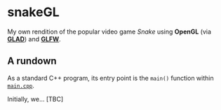 # snakeGL

My own rendition of the popular video game _Snake_ using **OpenGL** (via **[GLAD](https://github.com/Dav1dde/glad)**) and **[GLFW](https://github.com/glfw/glfw)**.

## A rundown

As a standard C++ program, its entry point is the `main()` function within [`main.cpp`](https://github.com/atxm/snakeGL/blob/main/src/main.cpp).

Initially, we... [TBC]
